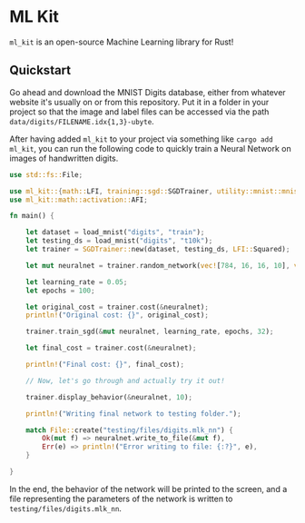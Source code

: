 # ML Kit

`ml_kit` is an open-source Machine Learning library for Rust! 

## Quickstart 

Go ahead and download the MNIST Digits database, either from whatever website 
it's usually on or from this repository. Put it in a folder in your project
so that the image and label files can be accessed via the path `data/digits/FILENAME.idx{1,3}-ubyte`.

After having added `ml_kit` to your project via something like `cargo add ml_kit`,
you can run the following code to quickly train a Neural Network on 
images of handwritten digits.

```rust
use std::fs::File;

use ml_kit::{math::LFI, training::sgd::SGDTrainer, utility::mnist::mnist_utility::load_mnist};
use ml_kit::math::activation::AFI;

fn main() {

    let dataset = load_mnist("digits", "train");
    let testing_ds = load_mnist("digits", "t10k");
    let trainer = SGDTrainer::new(dataset, testing_ds, LFI::Squared);

    let mut neuralnet = trainer.random_network(vec![784, 16, 16, 10], vec![AFI::Sigmoid, AFI::Sigmoid, AFI::Sigmoid]);

    let learning_rate = 0.05;
    let epochs = 100;

    let original_cost = trainer.cost(&neuralnet);
    println!("Original cost: {}", original_cost);

    trainer.train_sgd(&mut neuralnet, learning_rate, epochs, 32);

    let final_cost = trainer.cost(&neuralnet);

    println!("Final cost: {}", final_cost);

    // Now, let's go through and actually try it out!

    trainer.display_behavior(&neuralnet, 10);

    println!("Writing final network to testing folder.");

    match File::create("testing/files/digits.mlk_nn") {
        Ok(mut f) => neuralnet.write_to_file(&mut f),
        Err(e) => println!("Error writing to file: {:?}", e),
    }

}
```

In the end, the behavior of the network will be printed to the screen, and a 
file representing the parameters of the network is written to
`testing/files/digits.mlk_nn`.